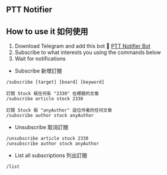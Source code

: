 ## PTT Notifier

## How to use it 如何使用

1. Download Telegram and add this bot 🤖 [PTT Notifier Bot](t.me/ptt_notifier_bot)
2. Subscribe to what interests you using the commands below
3. Wait for notifications

- Subscribe 新增訂閱
```
/subscribe [target] [board] [keyword]

訂閱 Stock 板任何有 "2330" 在標題的文章 
/subscribe article stock 2330

訂閱 Stock 板 "anyAuthor" 這位作者的任何文章
/subscribe author stock anyAuthor
```
- Unsubscribe 取消訂閱
```
/unsubscribe article stock 2330
/unsubscribe author stock anyAuthor
```
- List all subscriptions 列出訂閱
```
/list
```